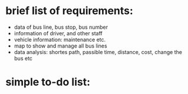 # brief list of requirements:
- data of bus line, bus stop, bus number
- information of driver, and other staff
- vehicle information: maintenance etc.
- map to show and manage all bus lines
- data analysis: shortes path, passible time, distance, cost, change the bus etc
# simple to-do list:
